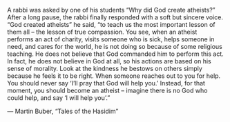 A rabbi was asked by one of his students “Why did God create atheists?” After a long pause, the rabbi finally responded with a soft but sincere voice. “God created atheists” he said, “to teach us the most important lesson of them all – the lesson of true compassion. You see, when an atheist performs an act of charity, visits someone who is sick, helps someone in need, and cares for the world, he is not doing so because of some religious teaching. He does not believe that God commanded him to perform this act. In fact, he does not believe in God at all, so his actions are based on his sense of morality. Look at the kindness he bestows on others simply because he feels it to be right. When someone reaches out to you for help. You should never say ‘I’ll pray that God will help you.’ Instead, for that moment, you should become an atheist – imagine there is no God who could help, and say ‘I will help you’.”

— Martin Buber, “Tales of the Hasidim”